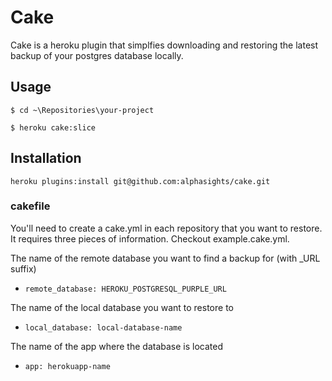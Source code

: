 Cake
====

Cake is a heroku plugin that simplfies downloading and restoring the latest backup of your postgres database locally.

## Usage

``` $ cd ~\Repositories\your-project ```

``` $ heroku cake:slice ```

## Installation

``` heroku plugins:install git@github.com:alphasights/cake.git ```

### cakefile

You'll need to create a cake.yml in each repository that you want to restore. It requires three pieces of information. Checkout example.cake.yml.

The name of the remote database you want to find a backup for (with _URL suffix)
- ``` remote_database: HEROKU_POSTGRESQL_PURPLE_URL ```

The name of the local database you want to restore to
- ``` local_database: local-database-name ```

The name of the app where the database is located
- ``` app: herokuapp-name ```

